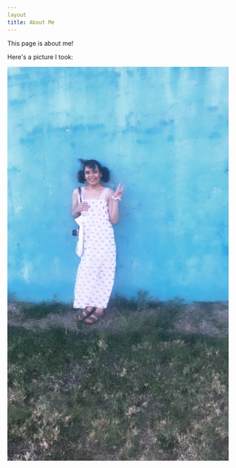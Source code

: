 ```yaml
---
layout
title: About Me
---
```


This page is about me!

Here's a picture I took:

![A Daytrip to Calvert, Texas](image0.jpeg)

